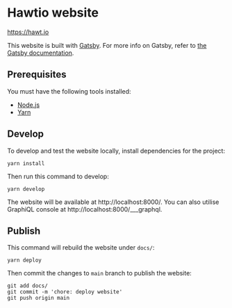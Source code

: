 # Hawtio website

https://hawt.io

This website is built with [Gatsby](https://www.gatsbyjs.org). For more info on Gatsby, refer to [the Gatsby documentation](https://www.gatsbyjs.org/docs/).

## Prerequisites

You must have the following tools installed:

* [Node.js](http://nodejs.org)
* [Yarn](https://yarnpkg.com)

## Develop

To develop and test the website locally, install dependencies for the project:

    yarn install

Then run this command to develop:

    yarn develop

The website will be available at http://localhost:8000/. You can also utilise GraphiQL console at http://localhost:8000/___graphql.

## Publish

This command will rebuild the website under `docs/`:

    yarn deploy

Then commit the changes to `main` branch to publish the website:

    git add docs/
    git commit -m 'chore: deploy website'
    git push origin main
